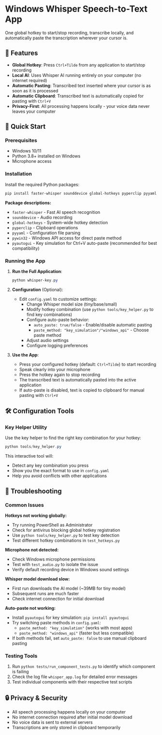 # Windows Whisper Speech-to-Text App

One global hotkey to start/stop recording, transcribe locally, and automatically paste the transcription wherever your cursor is.

## 🎯 Features

- **Global Hotkey**: Press `Ctrl+Tilde` from any application to start/stop recording
- **Local AI**: Uses Whisper AI running entirely on your computer (no internet required)
- **Automatic Pasting**: Transcribed text inserted where your cursor is as soon as it is processed
- **Automatic Clipboard**: Transcribed text is automatically copied for pasting with `Ctrl+V`
- **Privacy-First**: All processing happens locally - your voice data never leaves your computer

## 🚀 Quick Start

### Prerequisites
- Windows 10/11
- Python 3.8+ installed on Windows
- Microphone access

### Installation
Install the required Python packages:
```powershell
pip install faster-whisper sounddevice global-hotkeys pyperclip pyyaml pywin32 pyautogui
```

**Package descriptions:**
- `faster-whisper` - Fast AI speech recognition
- `sounddevice` - Audio recording
- `global-hotkeys` - System-wide hotkey detection  
- `pyperclip` - Clipboard operations
- `pyyaml` - Configuration file parsing
- `pywin32` - Windows API access for direct paste method
- `pyautogui` - Key simulation for Ctrl+V auto-paste (recommended for best compatibility)

### Running the App

1. **Run the Full Application**:
   ```powershell
   python whisper-key.py
   ```

2. **Configuration** (Optional):
   - Edit `config.yaml` to customize settings:
     - Change Whisper model size (tiny/base/small)
     - Modify hotkey combination (use `python tools/key_helper.py` to find key combinations)
     - Configure auto-paste behavior:
       - `auto_paste: true/false` - Enable/disable automatic pasting
       - `paste_method: "key_simulation"/"windows_api"` - Choose paste method
     - Adjust audio settings
     - Configure logging preferences

3. **Use the App**:
   - Press your configured hotkey (default: `Ctrl+Tilde`) to start recording
   - Speak clearly into your microphone  
   - Press the hotkey again to stop recording
   - The transcribed text is automatically pasted into the active application
   - If auto-paste is disabled, text is copied to clipboard for manual pasting with `Ctrl+V`

## 🛠️ Configuration Tools

### Key Helper Utility
Use the key helper to find the right key combination for your hotkey:

```powershell
python tools/key_helper.py
```

This interactive tool will:
- Detect any key combination you press
- Show you the exact format to use in `config.yaml`
- Help you avoid conflicts with other applications

## 🔧 Troubleshooting

### Common Issues


**Hotkeys not working globally:**
- Try running PowerShell as Administrator
- Check for antivirus blocking global hotkey registration
- Use `python tools/key_helper.py` to test key detection
- Test different hotkey combinations in `test_hotkeys.py`

**Microphone not detected:**
- Check Windows microphone permissions
- Test with `test_audio.py` to isolate the issue
- Verify default recording device in Windows sound settings

**Whisper model download slow:**
- First run downloads the AI model (~39MB for tiny model)
- Subsequent runs are much faster
- Check internet connection for initial download

**Auto-paste not working:**
- Install `pyautogui` for key simulation: `pip install pyautogui`
- Try switching paste methods in `config.yaml`:
  - `paste_method: "key_simulation"` (works with most apps)
  - `paste_method: "windows_api"` (faster but less compatible)
- If both methods fail, set `auto_paste: false` to use manual clipboard pasting

### Testing Tools
1. Run `python tests/run_component_tests.py` to identify which component is failing
2. Check the log file `whisper_app.log` for detailed error messages
3. Test individual components with their respective test scripts

## 🔒 Privacy & Security

- All speech processing happens locally on your computer
- No internet connection required after initial model download
- No voice data is sent to external servers
- Transcriptions are only stored in clipboard temporarily
